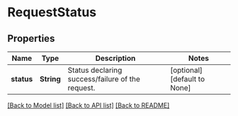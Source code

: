 # RequestStatus

## Properties
Name | Type | Description | Notes
------------ | ------------- | ------------- | -------------
**status** | **String** | Status declaring success/failure of the request. | [optional] [default to None]

[[Back to Model list]](../README.md#documentation-for-models) [[Back to API list]](../README.md#documentation-for-api-endpoints) [[Back to README]](../README.md)


